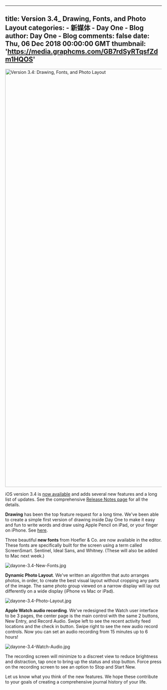 
---
title: Version 3.4_ Drawing, Fonts, and Photo Layout
categories: 
    - 新媒体
    - Day One - Blog
author: Day One - Blog
comments: false
date: Thu, 06 Dec 2018 00:00:00 GMT
thumbnail: 'https://media.graphcms.com/GB7rdSyRTqsfZdm1HQOS'
---

<div>   
<img alt="Version 3.4: Drawing, Fonts, and Photo Layout" width="1994" height="1340" src="https://media.graphcms.com/GB7rdSyRTqsfZdm1HQOS" referrerpolicy="no-referrer"><p>iOS version 3.4 is <a href="https://geo.itunes.apple.com/us/app/day-one-2-journal-+-notes/id1044867788?mt=8&at=10lnHI&ct=dayoneappcom">now available</a> and adds several new features and a long list of updates. See the comprehensive <a href="http://help.dayoneapp.com/release-notes/ios-release-notes">Release Notes page</a> for all the details.</p><p><strong>Drawing</strong> has been the top feature request for a long time. We've been able to create a simple first version of drawing inside Day One to make it easy and fun to write words and draw using Apple Pencil on iPad, or your finger on iPhone. See <a href="http://help.dayoneapp.com/tips-and-tutorials/drawing-in-day-one-on-ios">here</a>.</p><p>Three beautiful <strong>new fonts</strong> from Hoefler & Co. are now available in the editor. These fonts are specifically built for the screen using a term called ScreenSmart. Sentinel, Ideal Sans, and Whitney. (These will also be added to Mac next week.)</p><p><img alt="dayone-3.4-New-Fonts.jpg" src="https://media.graphcms.com/2kLaMBwRPuNJbZr6TOaC" referrerpolicy="no-referrer"></p><p><strong>Dynamic Photo Layout</strong>. We've written an algorithm that auto arranges photos, in order, to create the best visual layout without cropping any parts of the image. The same photo group viewed on a narrow display will lay out differently on a wide display (iPhone vs Mac or iPad).</p><p><img alt="dayone-3.4-Photo-Layout.jpg" src="https://media.graphcms.com/tLIBvWNARkuYj1pa5rBF" referrerpolicy="no-referrer"></p><p><strong>Apple Watch audio recording</strong>. We've redesigned the Watch user interface to be 3 pages, the center page is the main control with the same 2 buttons, New Entry, and Record Audio. Swipe left to see the recent activity feed locations and the check in button. Swipe right to see the new audio record controls. Now you can set an audio recording from 15 minutes up to 6 hours!</p><p><img alt="dayone-3.4-Watch-Audio.jpg" src="https://media.graphcms.com/GjNDGq64RvCLRHpjSqji" referrerpolicy="no-referrer"></p><p>The recording screen will minimize to a discreet view to reduce brightness and distraction, tap once to bring up the status and stop button. Force press on the recording screen to see an option to Stop and Start New.</p><p>Let us know what you think of the new features. We hope these contribute to your goals of creating a comprehensive journal history of your life.</p>  
</div>
            